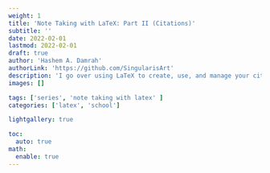 ```yaml
---
weight: 1
title: 'Note Taking with LaTeX: Part II (Citations)'
subtitle: ''
date: 2022-02-01
lastmod: 2022-02-01
draft: true
author: 'Hashem A. Damrah'
authorLink: 'https://github.com/SingularisArt'
description: 'I go over using LaTeX to create, use, and manage your citations. I also talk about how to use Zotero, a citation managing application.'
images: []

tags: ['series', 'note taking with latex' ]
categories: ['latex', 'school']

lightgallery: true

toc:
  auto: true
math:
  enable: true
---
```

